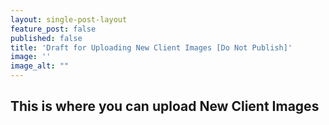```yaml
---
layout: single-post-layout
feature_post: false
published: false
title: 'Draft for Uploading New Client Images [Do Not Publish]'
image: ''
image_alt: ""
---
```

## This is where you can upload New Client Images


